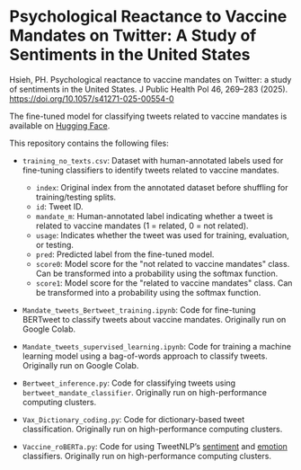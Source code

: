 # Psychological Reactance to Vaccine Mandates on Twitter: A Study of Sentiments in the United States

Hsieh, PH. Psychological reactance to vaccine mandates on Twitter: a study of sentiments in the United States. J Public Health Pol 46, 269–283 (2025). https://doi.org/10.1057/s41271-025-00554-0

The fine-tuned model for classifying tweets related to vaccine mandates is available on [Hugging Face](https://huggingface.co/phsieh/vaccine-mandate-bertweet-classifier).

This repository contains the following files:

* `training_no_texts.csv`: Dataset with human-annotated labels used for fine-tuning classifiers to identify tweets related to vaccine mandates.
    + `index`: Original index from the annotated dataset before shuffling for training/testing splits.
    + `id`: Tweet ID.
    + `mandate_m`: Human-annotated label indicating whether a tweet is related to vaccine mandates (1 = related, 0 = not related).
    + `usage`: Indicates whether the tweet was used for training, evaluation, or testing.
    + `pred`: Predicted label from the fine-tuned model.
    + `score0`: Model score for the "not related to vaccine mandates" class. Can be transformed into a probability using the softmax function.
    + `score1`: Model score for the "related to vaccine mandates" class. Can be transformed into a probability using the softmax function.

* `Mandate_tweets_Bertweet_training.ipynb`: Code for fine-tuning BERTweet to classify tweets about vaccine mandates. Originally run on Google Colab.

* `Mandate_tweets_supervised_learning.ipynb`: Code for training a machine learning model using a bag-of-words approach to classify tweets. Originally run on Google Colab.

* `Bertweet_inference.py`: Code for classifying tweets using `bertweet_mandate_classifier`. Originally run on high-performance computing clusters.

* `Vax_Dictionary_coding.py`: Code for dictionary-based tweet classification. Originally run on high-performance computing clusters.

* `Vaccine_roBERTa.py`: Code for using TweetNLP’s [sentiment](https://huggingface.co/cardiffnlp/twitter-roberta-base-sentiment-latest) and [emotion](https://huggingface.co/cardiffnlp/twitter-roberta-base-emotion-multilabel-latest) classifiers. Originally run on high-performance computing clusters.

